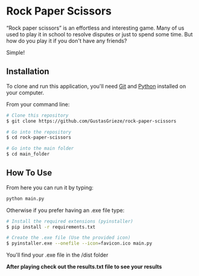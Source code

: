 # Rock Paper Scissors

“Rock paper scissors” is an effortless and interesting game. Many of us used to play it in school to resolve disputes or just to spend some time. But how do you play it if you don't have any friends?

Simple!

## Installation

To clone and run this application, you'll need [Git](https://git-scm.com) and [Python](https://www.python.org/downloads/) installed on your computer.

From your command line:

```bash
# Clone this repository
$ git clone https://github.com/GustasGrieze/rock-paper-scissors

# Go into the repository
$ cd rock-paper-scissors

# Go into the main folder
$ cd main_folder

```

## How To Use

From here you can run it by typing:

```bash
python main.py
```

Otherwise if you prefer having an .exe file type:

```bash
# Install the required extensions (pyinstaller)
$ pip install -r requirements.txt

# Create the .exe file (Use the provided icon)
$ pyinstaller.exe --onefile --icon=favicon.ico main.py
```

You'll find your .exe file in the /dist folder

**After playing check out the results.txt file to see your results**

